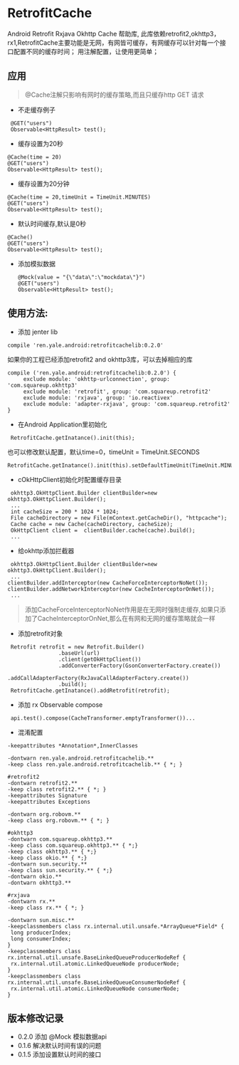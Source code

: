 # RetrofitCache
Android Retrofit Rxjava Okhttp Cache 帮助库, 此库依赖retrofit2,okhttp3，rx1,RetrofitCache主要功能是无网，有网皆可缓存，有网缓存可以针对每一个接口配置不同的缓存时间；
用注解配置，让使用更简单；

## 应用

 > @Cache注解只影响有网时的缓存策略,而且只缓存http GET 请求

- 不走缓存例子

```
 @GET("users")
 Observable<HttpResult> test();
```

- 缓存设置为20秒

 ```
 @Cache(time = 20)
 @GET("users")
 Observable<HttpResult> test();
 ```

- 缓存设置为20分钟

 ```
 @Cache(time = 20,timeUnit = TimeUnit.MINUTES)
 @GET("users")
 Observable<HttpResult> test();
 ```

- 默认时间缓存,默认是0秒

 ```
 @Cache()
 @GET("users")
 Observable<HttpResult> test();
 ```


- 添加模拟数据

  ```
  @Mock(value = "{\"data\":\"mockdata\"}")
  @GET("users")
  Observable<HttpResult> test();
  ```



## 使用方法:

 - 添加 jenter lib

 ```
 compile 'ren.yale.android:retrofitcachelib:0.2.0'
 ```

 如果你的工程已经添加retrofit2 and okhttp3库，可以去掉相应的库


 ```
 compile ('ren.yale.android:retrofitcachelib:0.2.0') {
      exclude module: 'okhttp-urlconnection', group: 'com.squareup.okhttp3'
      exclude module: 'retrofit', group: 'com.squareup.retrofit2'
      exclude module: 'rxjava', group: 'io.reactivex'
      exclude module: 'adapter-rxjava', group: 'com.squareup.retrofit2'
 }

 ```

 - 在Android Application里初始化

 ```
  RetrofitCache.getInatance().init(this);
 ```

也可以修改默认配置，默认time=0，timeUnit = TimeUnit.SECONDS

```
RetrofitCache.getInatance().init(this).setDefaultTimeUnit(TimeUnit.MINUTES).setDefaultTime(1);
```

 - cOkHttpClient初始化时配置缓存目录

 ```
  okhttp3.OkHttpClient.Builder clientBuilder=new okhttp3.OkHttpClient.Builder();
  ...
  int cacheSize = 200 * 1024 * 1024;
  File cacheDirectory = new File(mContext.getCacheDir(), "httpcache");
  Cache cache = new Cache(cacheDirectory, cacheSize);
  OkHttpClient client =  clientBuilder.cache(cache).build();
  ...

 ```

- 给okhttp添加拦截器

 ```
  okhttp3.OkHttpClient.Builder clientBuilder=new okhttp3.OkHttpClient.Builder();
  ...
 clientBuilder.addInterceptor(new CacheForceInterceptorNoNet());
 clientBuilder.addNetworkInterceptor(new CacheInterceptorOnNet());
  ...

 ```

 > 添加CacheForceInterceptorNoNet作用是在无网时强制走缓存,如果只添加了CacheInterceptorOnNet,那么在有网和无网的缓存策略就会一样
 

- 添加retrofit对象

```
 Retrofit retrofit = new Retrofit.Builder()
                .baseUrl(url)
                .client(getOkHttpClient())
                .addConverterFactory(GsonConverterFactory.create())
                .addCallAdapterFactory(RxJavaCallAdapterFactory.create())
                .build();
 RetrofitCache.getInatance().addRetrofit(retrofit);
```
- 添加 rx Observable compose

```
 api.test().compose(CacheTransformer.emptyTransformer())...

```


- 混淆配置

```
-keepattributes *Annotation*,InnerClasses

-dontwarn ren.yale.android.retrofitcachelib.**
-keep class ren.yale.android.retrofitcachelib.** { *; }

#retrofit2
-dontwarn retrofit2.**
-keep class retrofit2.** { *; }
-keepattributes Signature
-keepattributes Exceptions

-dontwarn org.robovm.**
-keep class org.robovm.** { *; }

#okhttp3
-dontwarn com.squareup.okhttp3.**
-keep class com.squareup.okhttp3.** { *;}
-keep class okhttp3.** { *;}
-keep class okio.** { *;}
-dontwarn sun.security.**
-keep class sun.security.** { *;}
-dontwarn okio.**
-dontwarn okhttp3.**

#rxjava
-dontwarn rx.**
-keep class rx.** { *; }

-dontwarn sun.misc.**
-keepclassmembers class rx.internal.util.unsafe.*ArrayQueue*Field* {
 long producerIndex;
 long consumerIndex;
}
-keepclassmembers class rx.internal.util.unsafe.BaseLinkedQueueProducerNodeRef {
 rx.internal.util.atomic.LinkedQueueNode producerNode;
}
-keepclassmembers class rx.internal.util.unsafe.BaseLinkedQueueConsumerNodeRef {
 rx.internal.util.atomic.LinkedQueueNode consumerNode;
}

```
## 版本修改记录

- 0.2.0 添加 @Mock 模拟数据api
- 0.1.6 解决默认时间有误的问题
- 0.1.5 添加设置默认时间的接口
